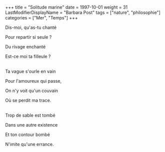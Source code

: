+++
title = "Solitude marine"
date = 1997-10-01
weight = 31
LastModifierDisplayName = "Barbara Post"
tags = ["nature", "philosophie"]
categories = ["Mer", "Temps"]
+++

Dis-moi, qu'as-tu chanté

Pour repartir si seule ?

Du rivage enchanté

Est-ce moi ta filleule ?

 \
Ta vague s'ourle en vain

Pour l'amoureux qui passe,

On n'y voit qu'un couvain

Où se perdit ma trace.

 \
Trop de sable est tombé

Dans une autre existence

Et ton contour bombé

N'imite qu'une errance.
